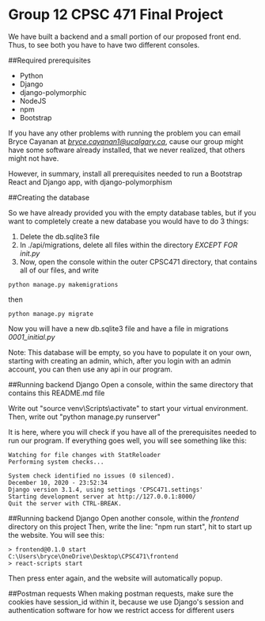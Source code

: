 
# Group 12 CPSC 471 Final Project

We have built a backend and a small portion of our proposed front end.
Thus, to see both you have to have two different consoles.

##Required prerequisites
- Python
- Django
- django-polymorphic
- NodeJS
- npm
- Bootstrap

If you have any other problems with running the problem you can email Bryce Cayanan at
*bryce.cayanan1@ucalgary.ca*, cause our group might have some software already installed,
that we never realized, that others might not have. 

However, in summary, install all prerequisites needed to run a Bootstrap React and Django app,
with django-polymorphism

##Creating the database

So we have already provided you with the empty database tables, but if you want to
completely create a new database you would have to do 3 things:
1. Delete the db.sqlite3 file
2. In ./api/migrations, delete all files within the directory *EXCEPT FOR _init_.py*
3. Now, open the console within the outer CPSC471 directory, that contains all
of our files, and write
````
python manage.py makemigrations
````
then
````
python manage.py migrate
````

Now you will have a new db.sqlite3 file and have a file in migrations *0001_initial.py*

Note: This database will be empty, so you have to populate it on your own, starting with creating an admin,
which, after you login with an admin account, you can then use any api in our program.


##Running backend Django
Open a console, within the same directory that contains this README.md file

Write out "source venv\Scripts\activate" to start your virtual environment. Then, 
write out "python manage.py runserver"

It is here, where you will check if you have all of the prerequisites needed to run our program.
If everything goes well, you will see something like this:

````
Watching for file changes with StatReloader
Performing system checks...

System check identified no issues (0 silenced).
December 10, 2020 - 23:52:34
Django version 3.1.4, using settings 'CPSC471.settings'
Starting development server at http://127.0.0.1:8000/
Quit the server with CTRL-BREAK.
````

##Running backend Django
Open another console, within the _frontend_ directory on this project
Then, write the line: "npm run start", hit to start up the website. You will see this:

````
> frontend@0.1.0 start C:\Users\bryce\OneDrive\Desktop\CPSC471\frontend
> react-scripts start
````

Then press enter again, and the website will automatically popup.

##Postman requests
When making postman requests, make sure the cookies have session_id within it, because
we use Django's session and authentication software for how we restrict access for different
users
